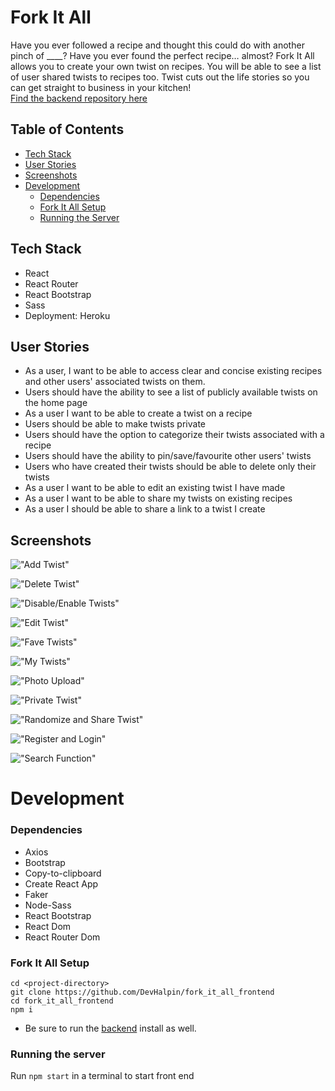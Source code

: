 # Fork It All

Have you ever followed a recipe and thought this could do with another pinch of \_\_\_\_? Have you ever found the perfect recipe… almost? Fork It All allows you to create your own twist on recipes. You will be able to see a list of user shared twists to recipes too. Twist cuts out the life stories so you can get straight to business in your kitchen! <br/>
[Find the backend repository here](https://github.com/kelsi2/fork_it_all_backend)

## Table of Contents

- [Tech Stack](#tech-stack)
- [User Stories](#user-stories)
- [Screenshots](#screenshots)
- [Development](#development)
  - [Dependencies](#dependencies)
  - [Fork It All Setup](#fork-it-all-setup)
  - [Running the Server](#running-the-server)

## Tech Stack

- React
- React Router
- React Bootstrap
- Sass
- Deployment: Heroku

## User Stories

- As a user, I want to be able to access clear and concise existing recipes and other users' associated twists on them.
- Users should have the ability to see a list of publicly available twists on the home page
- As a user I want to be able to create a twist on a recipe
- Users should be able to make twists private
- Users should have the option to categorize their twists associated with a recipe
- Users should have the ability to pin/save/favourite other users' twists
- Users who have created their twists should be able to delete only their twists
- As a user I want to be able to edit an existing twist I have made
- As a user I want to be able to share my twists on existing recipes
- As a user I should be able to share a link to a twist I create

## Screenshots

!["Add Twist"](docs/addtwistfeature.gif)

!["Delete Twist"](docs/DeleteTwistFeature.gif)

!["Disable/Enable Twists"](docs/disableenablefunction.gif)

!["Edit Twist"](docs/edittwistfeature.gif)

!["Fave Twists"](docs/faveTwistsfeature.gif)

!["My Twists"](docs/myTwistsFeature.gif)

!["Photo Upload"](docs/photouploadandprofile.gif)

!["Private Twist"](docs/privateTwist.gif)

!["Randomize and Share Twist"](docs/RandomizeandShare.gif)

!["Register and Login"](docs/registerandlogin.gif)

!["Search Function"](docs/Searchfunction.gif)

# Development

### Dependencies

- Axios
- Bootstrap
- Copy-to-clipboard
- Create React App
- Faker
- Node-Sass
- React Bootstrap
- React Dom
- React Router Dom

### Fork It All Setup

```
cd <project-directory>
git clone https://github.com/DevHalpin/fork_it_all_frontend
cd fork_it_all_frontend
npm i
```

- Be sure to run the [backend](https://github.com/kelsi2/fork_it_all_backend) install as well.

### Running the server

Run `npm start` in a terminal to start front end
